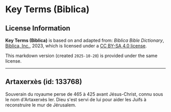 # Key Terms (Biblica)

## License Information

**Key Terms (Biblica)** is based on and adapted from: _Biblica Bible Dictionary_, [Biblica, Inc.](https://www.biblica.com/), 2023, which is licensed under a [CC BY-SA 4.0 license](https://creativecommons.org/licenses/by-sa/4.0/legalcode.en).

This markdown version (created `2025-10-20`) is provided under the same license.



--------------------------------

## Artaxerxès (id: 133768)

Souverain du royaume perse de 465 à 425 avant Jésus\-Christ, connu sous le nom d'Artaxerxès Ier. Dieu s'est servi de lui pour aider les Juifs à reconstruire le mur de Jérusalem.


